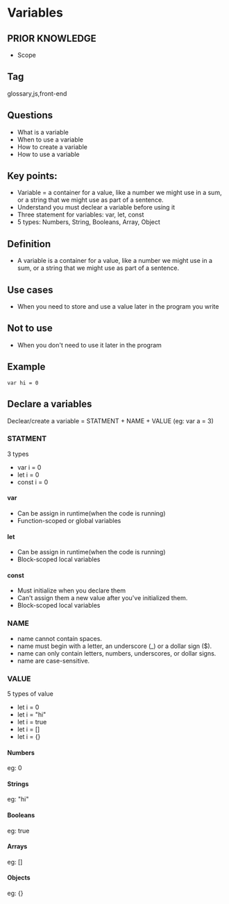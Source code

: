 # Variables

## PRIOR KNOWLEDGE
- Scope

## Tag
glossary,js,front-end

## Questions
- What is a variable 
- When to use a variable 
- How to create a variable
- How to use a variable 

## Key points:
- Variable = a container for a value, like a number we might use in a sum, or a string that we might use as part of a sentence.
- Understand you must declear a variable before using it 
- Three statement for variables: var, let, const
- 5 types:  Numbers, String, Booleans, Array, Object


## Definition
- A variable is a container for a value, like a number we might use in a sum, or a string that we might use as part of a sentence.

## Use cases
- When you need to store and use a value later in the program you write

## Not to use 
- When you don't need to use it later in the program

## Example
```
var hi = 0
```
## Declare a variables
Declear/create a variable = STATMENT + NAME + VALUE (eg: var a = 3)

### STATMENT
3 types
- var i = 0 
- let i = 0
- const i = 0

#### var
- Can be assign in runtime(when the code is running)
- Function-scoped or global variables
  
#### let 
- Can be assign in runtime(when the code is running)
- Block-scoped local variables

#### const
- Must initialize when you declare them
- Can't assign them a new value after you've initialized them.
- Block-scoped local variables

### NAME
- name cannot contain spaces.
- name must begin with a letter, an underscore (_) or a dollar sign ($).
- name can only contain letters, numbers, underscores, or dollar signs.
- name are case-sensitive.

### VALUE 
5 types of value 
- let i = 0
- let i = "hi"
- let i = true
- let i = []
- let i = {}

#### Numbers
eg: 0

#### Strings
eg: "hi"

#### Booleans
eg: true

#### Arrays
eg: [] 

#### Objects
eg: {}
